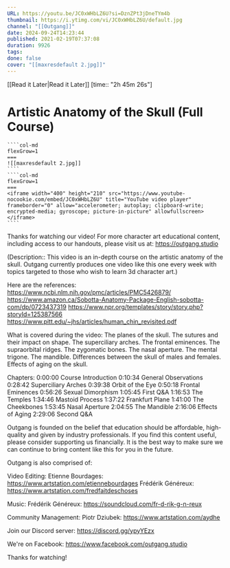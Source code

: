 ```yaml
---
URL: https://youtu.be/JC0xWHbLZ6U?si=DznZPt3jDneTYm4b
thumbnail: https://i.ytimg.com/vi/JC0xWHbLZ6U/default.jpg
channel: "[[Outgang]]"
date: 2024-09-24T14:23:44
published: 2021-02-19T07:37:08
duration: 9926
tags: 
done: false
cover: "[[maxresdefault 2.jpg]]"
---
```

[[Read it Later|Read it Later]] [time:: "2h 45m 26s"]
# Artistic Anatomy of the Skull (Full Course)
`````col
````col-md
flexGrow=1
===
![[maxresdefault 2.jpg]]
````
````col-md
flexGrow=1
===
<iframe width="400" height="210" src="https://www.youtube-nocookie.com/embed/JC0xWHbLZ6U" title="YouTube video player" frameborder="0" allow="accelerometer; autoplay; clipboard-write; encrypted-media; gyroscope; picture-in-picture" allowfullscreen></iframe>
````
`````
Thanks for watching our video! 
For more character art educational content, including access to our handouts, please visit us at: https://outgang.studio

(Description:: This video is an in-depth course on the artistic anatomy of the skull. Outgang currently produces one video like this one every week with topics targeted to those who wish to learn 3d character art.)

Here are the references:
https://www.ncbi.nlm.nih.gov/pmc/articles/PMC5426879/
https://www.amazon.ca/Sobotta-Anatomy-Package-English-sobotta-com/dp/0723437319
https://www.npr.org/templates/story/story.php?storyId=125387566
https://www.pitt.edu/~jhs/articles/human_chin_revisited.pdf

What is covered during the video:
The planes of the skull.
The sutures and their impact on shape.
The superciliary arches.
The frontal eminences.
The supraorbital ridges.
The zygomatic bones.
The nasal aperture.
The mental trigone.
The mandible.
Differences between the skull of males and females.
Effects of aging on the skull.

Chapters:
0:00:00 Course Introduction
0:10:34 General Observations
0:28:42 Superciliary Arches
0:39:38 Orbit of the Eye
0:50:18 Frontal Eminences
0:56:26 Sexual Dimorphism
1:05:45 First Q&A
1:16:53 The Temples
1:34:46 Mastoid Process
1:37:22 Frankfurt Plane
1:41:00 The Cheekbones
1:53:45 Nasal Aperture
2:04:55 The Mandible
2:16:06 Effects of Aging
2:29:06 Second Q&A

Outgang is founded on the belief that education should be affordable, high-quality and given by industry professionals. If you find this content useful, please consider supporting us financially. It is the best way to make sure we can continue to bring content like this for you in the future.

Outgang is also comprised of:

Video Editing:
Etienne Bourdages: 
https://www.artstation.com/etiennebourdages
Frédérik Généreux: 
https://www.artstation.com/fredfaitdeschoses

Music:
Frédérik Généreux: 
https://soundcloud.com/fr-d-rik-g-n-reux

Community Management:
Piotr Dziubek: 
https://www.artstation.com/aydhe

Join our Discord server: 
https://discord.gg/ypyYEzx

We're on Facebook: 
https://www.facebook.com/outgang.studio

Thanks for watching!
